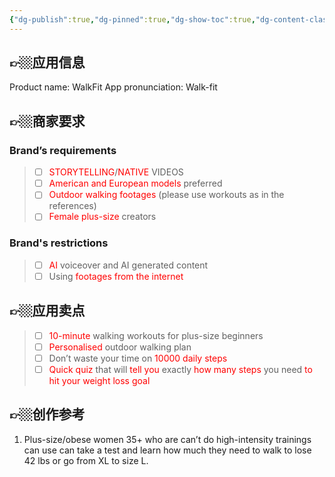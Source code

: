 ```yaml
---
{"dg-publish":true,"dg-pinned":true,"dg-show-toc":true,"dg-content-classes":true,"dg-note-icon":true,"tags":["dg-publish"],"sticker":"emoji//1f469-200d-1f4bb","permalink":"/参考视频/WalkFit/","pinned":true,"contentClasses":"","dgShowToc":true,"dgPassFrontmatter":true,"noteIcon":true,"updated":"2024-10-17T18:15:38.022+08:00"}
---
```




## 👉🏼应用信息

Product name: WalkFit
App pronunciation: Walk-fit

## 👉🏼商家要求
### Brand’s requirements
> - [ ] <font color="#ff0000">STORYTELLING</font>/<font color="#ff0000">NATIVE</font> VIDEOS
> - [ ] <font color="#ff0000">American and European models</font> preferred
> - [ ] <font color="#ff0000">Outdoor walking footages</font> (please use workouts as in the references)
> - [ ] <font color="#ff0000">Female plus-size</font> creators

### Brand's restrictions
> - [ ] <font color="#ff0000">AI</font> voiceover and AI generated content
> - [ ] Using <font color="#ff0000">footages from the internet</font>

## 👉🏼应用卖点
> - [ ] <font color="#ff0000">10-minute</font> walking workouts for plus-size beginners
> - [ ] <font color="#ff0000">Personalised</font> outdoor walking plan 
> - [ ] Don’t waste your time on <font color="#ff0000">10000 daily steps </font>
> - [ ] <font color="#ff0000">Quick quiz</font> that will <font color="#ff0000">tell you</font> exactly <font color="#ff0000">how many steps</font> you need <font color="#ff0000">to hit your weight loss goal</font>

## 👉🏼创作参考
1.  Plus-size&#x2F;obese women 35+ who are can’t do high-intensity trainings  can use can take a test and learn how much they need to walk to lose 42 lbs or go from XL to size L.

